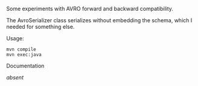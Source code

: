 Some experiments with AVRO forward and backward compatibility.

The AvroSerializer class serializes without embedding the schema, which I needed for something else.

Usage:

    mvn compile
    mvn exec:java


Documentation

*absent*
